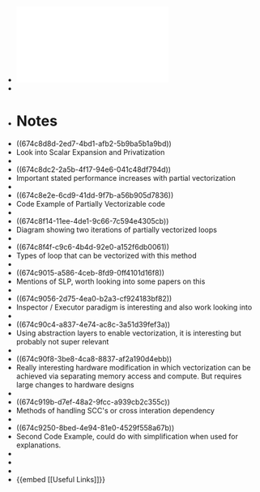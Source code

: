 - ![FlexVec.pdf](../assets/FlexVec_1733067783490_0.pdf)
-
- # Notes
- ((674c8d8d-2ed7-4bd1-afb2-5b9ba5b1a9bd))
- Look into Scalar Expansion and Privatization
-
- ((674c8dc2-2a5b-4f17-94e6-041c48df794d))
- Important stated performance increases with partial vectorization
-
- ((674c8e2e-6cd9-41dd-9f7b-a56b905d7836))
- Code Example of Partially Vectorizable code
-
- ((674c8f14-11ee-4de1-9c66-7c594e4305cb))
- Diagram showing two iterations of partially vectorized loops
-
- ((674c8f4f-c9c6-4b4d-92e0-a152f6db0061))
- Types of loop that can be vectorized with this method
-
- ((674c9015-a586-4ceb-8fd9-0ff4101d16f8))
- Mentions of SLP, worth looking into some papers on this
-
- ((674c9056-2d75-4ea0-b2a3-cf924183bf82))
- Inspector / Executor paradigm is interesting and also work looking into
-
- ((674c90c4-a837-4e74-ac8c-3a51d39fef3a))
- Using abstraction layers to enable vectorization, it is interesting but probably not super relevant
-
- ((674c90f8-3be8-4ca8-8837-af2a190d4ebb))
- Really interesting hardware modification in which vectorization can be achieved via separating memory access and compute. But requires large changes to hardware designs
-
- ((674c919b-d7ef-48a2-9fcc-a939cb2c355c))
- Methods of handling SCC's or cross interation dependency
-
- ((674c9250-8bed-4e94-81e0-4529f558a67b))
- Second Code Example, could do with simplification when used for explanations.
-
-
-
- {{embed [[Useful Links]]}}